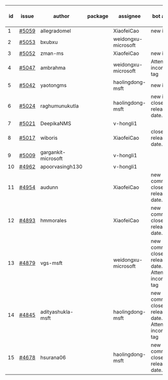 | id | issue | author | package | assignee | bot advice | created date of issue | target release date | date from target |
| ------ | ------ | ------ | ------ | ------ | ------ | ------ | ------ | :-----: |
| 1 | [#5059](https://github.com/Azure/sdk-release-request/issues/5059) | allegradomel |  | XiaofeiCao | new issue. | 03-19 | 04-26 |  |
| 2 | [#5053](https://github.com/Azure/sdk-release-request/issues/5053) | bxubxu |  | weidongxu-microsoft |  | 03-18 | 04-26 |  |
| 3 | [#5052](https://github.com/Azure/sdk-release-request/issues/5052) | zman-ms |  | XiaofeiCao | new issue. | 03-15 | 04-26 |  |
| 4 | [#5047](https://github.com/Azure/sdk-release-request/issues/5047) | ambrahma |  | weidongxu-microsoft | Attention to inconsistent tag | 03-15 | 04-26 |  |
| 5 | [#5042](https://github.com/Azure/sdk-release-request/issues/5042) | yaotongms |  | haolingdong-msft | new issue. | 03-13 | 04-26 |  |
| 6 | [#5024](https://github.com/Azure/sdk-release-request/issues/5024) | raghumunukutla |  | haolingdong-msft | new issue. close to release date.  | 03-04 | 03-22 | 1 |
| 7 | [#5021](https://github.com/Azure/sdk-release-request/issues/5021) | DeepikaNMS |  | v-hongli1 |  | 02-29 |  | 0 |
| 8 | [#5017](https://github.com/Azure/sdk-release-request/issues/5017) | wiboris |  | XiaofeiCao | close to release date.  | 02-29 | 03-22 | 1 |
| 9 | [#5009](https://github.com/Azure/sdk-release-request/issues/5009) | gargankit-microsoft |  | v-hongli1 |  | 02-28 |  | 0 |
| 10 | [#4962](https://github.com/Azure/sdk-release-request/issues/4962) | apoorvasingh130 |  | v-hongli1 |  | 02-19 |  | 0 |
| 11 | [#4954](https://github.com/Azure/sdk-release-request/issues/4954) | audunn |  | XiaofeiCao | new comment. close to release date.  | 02-16 | 03-22 | 1 |
| 12 | [#4893](https://github.com/Azure/sdk-release-request/issues/4893) | hmmorales |  | XiaofeiCao | new comment. close to release date.  | 01-16 | 03-22 | 1 |
| 13 | [#4879](https://github.com/Azure/sdk-release-request/issues/4879) | vgs-msft |  | weidongxu-microsoft | new comment. close to release date.  Attention to inconsistent tag | 01-09 | 03-22 | 1 |
| 14 | [#4845](https://github.com/Azure/sdk-release-request/issues/4845) | adityashukla-msft |  | haolingdong-msft | new comment. close to release date.  Attention to inconsistent tag | 12-20 | 03-22 | 1 |
| 15 | [#4678](https://github.com/Azure/sdk-release-request/issues/4678) | hsurana06 |  | haolingdong-msft | new comment. close to release date.  | 10-23 | 03-22 | 1 |
